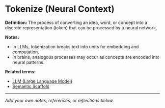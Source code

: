 # Tokenize (Neural Context)

**Definition:**
The process of converting an idea, word, or concept into a discrete representation (token) that can be processed by a neural network.

**Notes:**
- In LLMs, tokenization breaks text into units for embedding and computation.
- In brains, analogous processes may occur as concepts are encoded into neural patterns.

**Related terms:**
- [LLM (Large Language Model)](llm.md)
- [Semantic Scaffold](semantic_scaffold.md)

---
*Add your own notes, references, or reflections below.*
